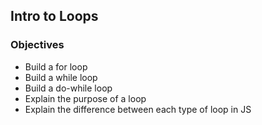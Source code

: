 ## Intro to Loops

### Objectives

- Build a for loop
- Build a while loop
- Build a do-while loop
- Explain the purpose of a loop
- Explain the difference between each type of loop in JS
